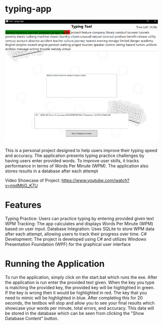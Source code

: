 # typing-app
![Typing App Screenshot](typing-app-showcase.png)

This is a personal project designed to help users improve their typing speed and accuracy. The application presents typing practice challenges by having users enter provided words. To improve user skills, it tracks performance in terms of Words Per Minute (WPM). The application also stores results in a database after each attempt

Video Showcase of Project: https://www.youtube.com/watch?v=nndMtiG_K7U
# Features

Typing Practice: Users can practice typing by entering provided given text
WPM Tracking: The app calculates and displays Words Per Minute (WPM) based on user input.
Database Integration: Uses SQLite to store WPM data after each attempt, allowing users to track their progress over time.
C# Development: The project is developed using C# and utilizes Windows Presentation Foundation (WPF) for the graphical user interface

# Running the Application

To run the application, simply click on the start.bat which runs the exe. After the application is run enter the provided text given. When the key you type is matching the provided key, the provided key will be highlighted in green. If the key is wrong then it would be highlighted in red. The key that you need to mimic will be highlighted in blue. After completing this for 20 seconds, the textbox will stop and allow you to see your final results which showcase your words per minute, total errors, and accuracy. This data will be stored in the database which can be seen from clicking the "Show Database Content" button.
